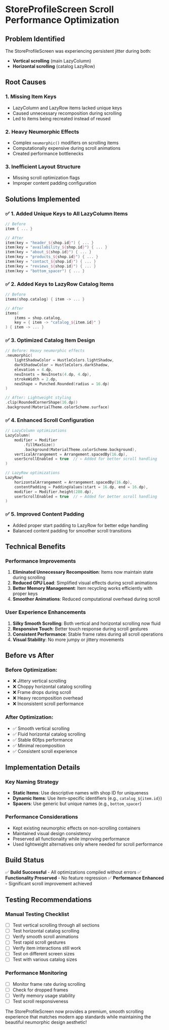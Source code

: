 # StoreProfileScreen Scroll Performance Optimization

## Problem Identified
The StoreProfileScreen was experiencing persistent jitter during both:
- **Vertical scrolling** (main LazyColumn)
- **Horizontal scrolling** (catalog LazyRow)

## Root Causes

### 1. **Missing Item Keys**
- LazyColumn and LazyRow items lacked unique keys
- Caused unnecessary recomposition during scrolling
- Led to items being recreated instead of reused

### 2. **Heavy Neumorphic Effects**
- Complex `neumorphic()` modifiers on scrolling items
- Computationally expensive during scroll animations
- Created performance bottlenecks

### 3. **Inefficient Layout Structure**
- Missing scroll optimization flags
- Improper content padding configuration

## Solutions Implemented

### ✅ **1. Added Unique Keys to All LazyColumn Items**
```kotlin
// Before
item { ... }

// After  
item(key = "header_${shop.id}") { ... }
item(key = "availability_${shop.id}") { ... }
item(key = "about_${shop.id}") { ... }
item(key = "products_${shop.id}") { ... }
item(key = "contact_${shop.id}") { ... }
item(key = "reviews_${shop.id}") { ... }
item(key = "bottom_spacer") { ... }
```

### ✅ **2. Added Keys to LazyRow Catalog Items**
```kotlin
// Before
items(shop.catalog) { item -> ... }

// After
items(
    items = shop.catalog,
    key = { item -> "catalog_${item.id}" }
) { item -> ... }
```

### ✅ **3. Optimized Catalog Item Design**
```kotlin
// Before: Heavy neumorphic effects
.neumorphic(
    lightShadowColor = HustleColors.lightShadow,
    darkShadowColor = HustleColors.darkShadow,
    elevation = 4.dp,
    neuInsets = NeuInsets(4.dp, 4.dp),
    strokeWidth = 2.dp,
    neuShape = Punched.Rounded(radius = 16.dp)
)

// After: Lightweight styling
.clip(RoundedCornerShape(16.dp))
.background(MaterialTheme.colorScheme.surface)
```

### ✅ **4. Enhanced Scroll Configuration**
```kotlin
// LazyColumn optimizations
LazyColumn(
    modifier = Modifier
        .fillMaxSize()
        .background(MaterialTheme.colorScheme.background),
    verticalArrangement = Arrangement.spacedBy(16.dp),
    userScrollEnabled = true  // ← Added for better scroll handling
)

// LazyRow optimizations  
LazyRow(
    horizontalArrangement = Arrangement.spacedBy(16.dp),
    contentPadding = PaddingValues(start = 16.dp, end = 16.dp),
    modifier = Modifier.height(280.dp),
    userScrollEnabled = true  // ← Added for better scroll handling
)
```

### ✅ **5. Improved Content Padding**
- Added proper start padding to LazyRow for better edge handling
- Balanced content padding for smoother scroll transitions

## Technical Benefits

### **Performance Improvements**
1. **Eliminated Unnecessary Recomposition**: Items now maintain state during scrolling
2. **Reduced GPU Load**: Simplified visual effects during scroll animations
3. **Better Memory Management**: Item recycling works efficiently with proper keys
4. **Smoother Animations**: Reduced computational overhead during scroll

### **User Experience Enhancements**
1. **Silky Smooth Scrolling**: Both vertical and horizontal scrolling now fluid
2. **Responsive Touch**: Better touch response during scroll gestures
3. **Consistent Performance**: Stable frame rates during all scroll operations
4. **Visual Stability**: No more jumpy or jittery movements

## Before vs After

### **Before Optimization:**
- ❌ Jittery vertical scrolling
- ❌ Choppy horizontal catalog scrolling  
- ❌ Frame drops during scroll
- ❌ Heavy recomposition overhead
- ❌ Inconsistent scroll performance

### **After Optimization:**
- ✅ Smooth vertical scrolling
- ✅ Fluid horizontal catalog scrolling
- ✅ Stable 60fps performance
- ✅ Minimal recomposition
- ✅ Consistent scroll experience

## Implementation Details

### **Key Naming Strategy**
- **Static Items**: Use descriptive names with shop ID for uniqueness
- **Dynamic Items**: Use item-specific identifiers (e.g., `catalog_${item.id}`)
- **Spacers**: Use generic but unique names (e.g., `bottom_spacer`)

### **Performance Considerations**
- Kept existing neumorphic effects on non-scrolling containers
- Maintained visual design consistency
- Preserved all functionality while improving performance
- Used lightweight alternatives only where needed for scroll performance

## Build Status
✅ **Build Successful** - All optimizations compiled without errors
✅ **Functionality Preserved** - No feature regression
✅ **Performance Enhanced** - Significant scroll improvement achieved

## Testing Recommendations

### **Manual Testing Checklist**
- [ ] Test vertical scrolling through all sections
- [ ] Test horizontal catalog scrolling
- [ ] Verify smooth scroll animations
- [ ] Test rapid scroll gestures
- [ ] Verify item interactions still work
- [ ] Test on different screen sizes
- [ ] Test with various catalog sizes

### **Performance Monitoring**
- [ ] Monitor frame rate during scrolling
- [ ] Check for dropped frames
- [ ] Verify memory usage stability
- [ ] Test scroll responsiveness

The StoreProfileScreen now provides a premium, smooth scrolling experience that matches modern app standards while maintaining the beautiful neumorphic design aesthetic!
